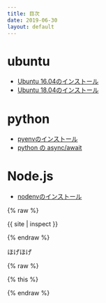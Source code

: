 ```yaml
---
title: 目次
date: 2019-06-30
layout: default
---
```

# ubuntu

- [Ubuntu 16.04のインストール](20190629_1)
- [Ubuntu 18.04のインストール](20190626_1)
  

# python

- [pyenvのインストール](20190627_1)
- [python の async/await](20190622_2)

# Node.js

- [nodenvのインストール](20190628_1)

{% raw  %}

{{ site | inspect }}

{% endraw  %}

ほげほげ

{% raw  %}

{% this %}

{% endraw  %}
